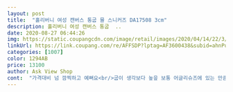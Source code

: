 ```yaml
---
layout: post 
title:  "홀리버니 여성 캔버스 통굽 뮬 스니커즈 DA17508 3cm" 
description: 홀리버니 여성 캔버스 통굽  ..
date: 2020-08-27 06:44:26 
img: https://static.coupangcdn.com/image/retail/images/2020/04/14/22/3/d5c12a03-a508-4a08-b547-fc1a6c1193bc.jpg 
linkUrl: https://link.coupang.com/re/AFFSDP?lptag=AF3600438&subid=ahnPublicAsk&pageKey=1477769090&itemId=2539027837&vendorItemId=70531809600&traceid=V0-113-a60d672ac37dc149 
categories: [1007] 
color: 1294AB 
price: 13100 
author: Ask View Shop 
cont:  "가격대비 넘 깜찍하고 예뻐요<br/>굽이 생각보다 높읖 보통 어글리슈즈에 있는 만큼?<br/>그래도 그거 감안하고 신을 만큼 예쁨<br/>그리고 좀 넉넉하게 주문하는걸 추천<br/>다른색깔도 살려구요<br/>뭘 입든 편하게 신을 수 있을 거 같음!<br/>일단 신발이 예쁨<br/>특성상 어쩔 수 없지만 잘 벗겨지고 잘못하면 끝에 찍혀서 발바닥에 멍듬<br/>한사이즈 큰거로 사세요 그거 빼고는 다 좋아요<br/>" 
---
```

